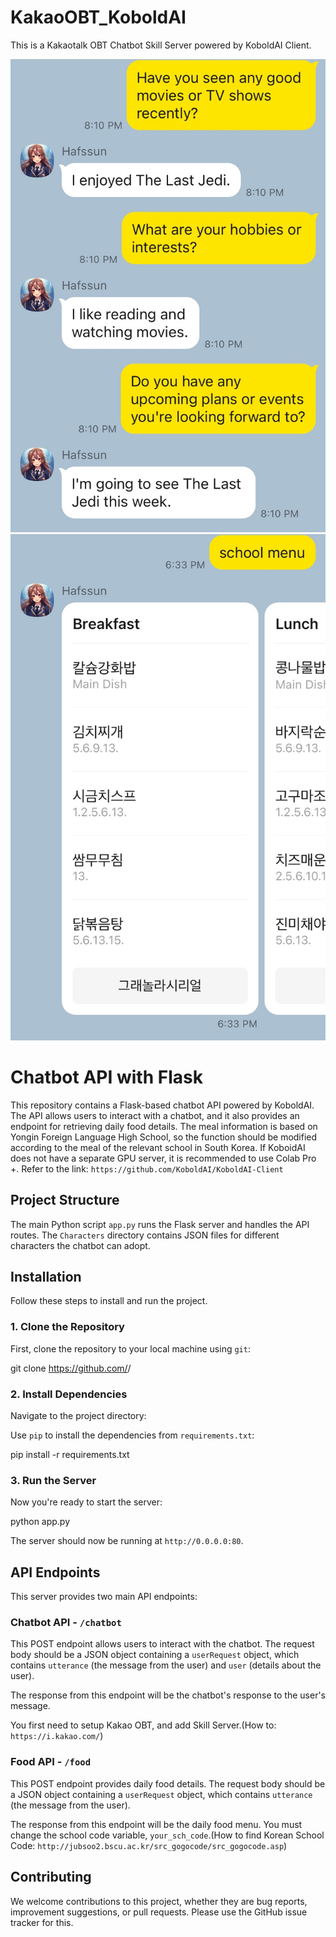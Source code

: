 # KakaoOBT_KoboldAI
This is a Kakaotalk OBT Chatbot Skill Server powered by KoboldAI Client.

![Chatting with KoboldAI Erebus Model](image_chat.JPG)
![Requesting School Menu](image_menu.JPG)

# Chatbot API with Flask

This repository contains a Flask-based chatbot API powered by KoboldAI. The API allows users to interact with a chatbot, and it also provides an endpoint for retrieving daily food details.
The meal information is based on Yongin Foreign Language High School, so the function should be modified according to the meal of the relevant school in South Korea. If KoboidAI does not have a separate GPU server, it is recommended to use Colab Pro +. 
Refer to the link: `https://github.com/KoboldAI/KoboldAI-Client`

## Project Structure

The main Python script `app.py` runs the Flask server and handles the API routes. The `Characters` directory contains JSON files for different characters the chatbot can adopt.

## Installation

Follow these steps to install and run the project.

### 1. Clone the Repository

First, clone the repository to your local machine using `git`:

git clone https://github.com/<your-github-username>/<your-repo-name>

### 2. Install Dependencies

Navigate to the project directory:

Use `pip` to install the dependencies from `requirements.txt`:

pip install -r requirements.txt

### 3. Run the Server

Now you're ready to start the server:

python app.py


The server should now be running at `http://0.0.0.0:80`.

## API Endpoints

This server provides two main API endpoints:

### Chatbot API - `/chatbot`

This POST endpoint allows users to interact with the chatbot. The request body should be a JSON object containing a `userRequest` object, which contains `utterance` (the message from the user) and `user` (details about the user).

The response from this endpoint will be the chatbot's response to the user's message.

You first need to setup Kakao OBT, and add Skill Server.(How to: `https://i.kakao.com/`)

### Food API - `/food`

This POST endpoint provides daily food details. The request body should be a JSON object containing a `userRequest` object, which contains `utterance` (the message from the user).

The response from this endpoint will be the daily food menu.
You must change the school code variable, `your_sch_code`.(How to find Korean School Code: `http://jubsoo2.bscu.ac.kr/src_gogocode/src_gogocode.asp`) 

## Contributing

We welcome contributions to this project, whether they are bug reports, improvement suggestions, or pull requests. Please use the GitHub issue tracker for this.
